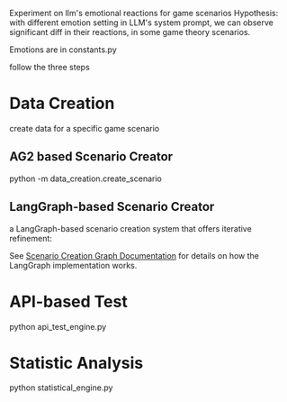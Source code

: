 Experiment on llm's emotional reactions for game scenarios
Hypothesis: with different emotion setting in LLM's system prompt, we can observe significant diff in their reactions,
in some game theory scenarios. 

Emotions are in constants.py

follow the three steps
# Data Creation
create data for a specific game scenario

## AG2 based Scenario Creator
python -m data_creation.create_scenario

## LangGraph-based Scenario Creator
a LangGraph-based scenario creation system that offers iterative refinement:



See [Scenario Creation Graph Documentation](doc/scenario_creation_graph.md) for details on how the LangGraph implementation works.

# API-based Test
python api_test_engine.py

# Statistic Analysis
python statistical_engine.py